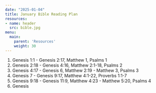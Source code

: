 ```yaml
---
date: "2025-01-04"
title: January Bible Reading Plan
resources:
- name: header
  src: bible.jpg
menu:
  main:
    parent: 'Resources'
    weight: 30
---
```


1. Genesis 1:1 - Genesis 2:17, Matthew 1, Psalms 1
2. Genesis 2:18 - Genesis 4:16, Matthew 2:1-18, Psalms 2
3. Genesis 4:17 - Genesis 6, Matthew 2:19 - Matthew 3, Psalms 3
4. Genesis 7 - Genesis 9:17, Matthew 4:1-22, Proverbs 1:1-7
5. Genesis 9:18 - Genesis 11:9, Matthew 4:23 - Matthew 5:20, Psalms 4
6. Genesis 